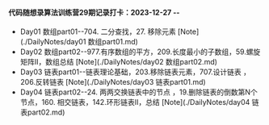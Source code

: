 #### **代码随想录算法训练营29期记录打卡**：2023-12-27 -- 

- Day01 数组part01--704. 二分查找，27. 移除元素  [Note](./DailyNotes/day01 数组part01.md)
- Day02 数组part02--977.有序数组的平方，209.长度最小的子数组，59.螺旋矩阵II，数组总结  [Note](./DailyNotes/day02 数组part02.md)
- Day03 链表part01--链表理论基础，203.移除链表元素，707.设计链表 ，206.反转链表  [Note](./DailyNotes/day03 链表part01.md)
- Day04 链表part02--24. 两两交换链表中的节点 ，19.删除链表的倒数第N个节点，160. 相交链表，142.环形链表II，总结  [Note](./DailyNotes/day04 链表part02.md)

